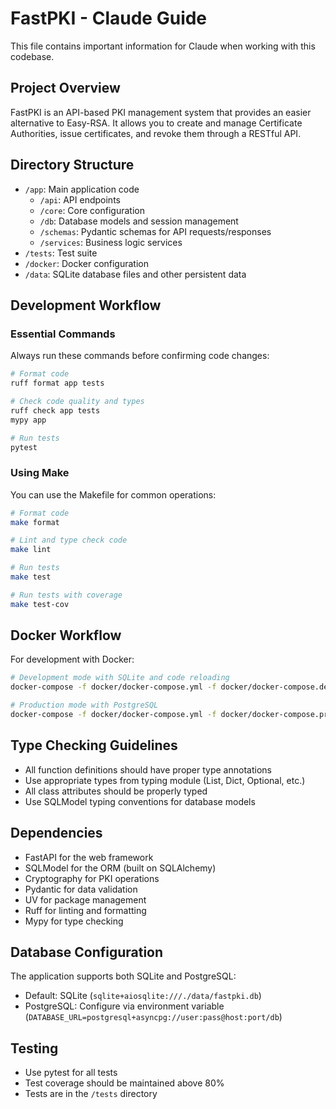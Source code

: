 # FastPKI - Claude Guide

This file contains important information for Claude when working with this codebase.

## Project Overview

FastPKI is an API-based PKI management system that provides an easier alternative to Easy-RSA. It allows you to create and manage Certificate Authorities, issue certificates, and revoke them through a RESTful API.

## Directory Structure

- `/app`: Main application code
  - `/api`: API endpoints
  - `/core`: Core configuration
  - `/db`: Database models and session management
  - `/schemas`: Pydantic schemas for API requests/responses
  - `/services`: Business logic services
- `/tests`: Test suite
- `/docker`: Docker configuration
- `/data`: SQLite database files and other persistent data

## Development Workflow

### Essential Commands

Always run these commands before confirming code changes:

```bash
# Format code
ruff format app tests

# Check code quality and types
ruff check app tests
mypy app

# Run tests
pytest
```

### Using Make

You can use the Makefile for common operations:

```bash
# Format code
make format

# Lint and type check code
make lint

# Run tests
make test

# Run tests with coverage
make test-cov
```

## Docker Workflow

For development with Docker:

```bash
# Development mode with SQLite and code reloading
docker-compose -f docker/docker-compose.yml -f docker/docker-compose.dev.yml up -d

# Production mode with PostgreSQL
docker-compose -f docker/docker-compose.yml -f docker/docker-compose.prod.yml up -d
```

## Type Checking Guidelines

- All function definitions should have proper type annotations
- Use appropriate types from typing module (List, Dict, Optional, etc.)
- All class attributes should be properly typed
- Use SQLModel typing conventions for database models

## Dependencies

- FastAPI for the web framework
- SQLModel for the ORM (built on SQLAlchemy)
- Cryptography for PKI operations
- Pydantic for data validation
- UV for package management
- Ruff for linting and formatting
- Mypy for type checking

## Database Configuration

The application supports both SQLite and PostgreSQL:
- Default: SQLite (`sqlite+aiosqlite:///./data/fastpki.db`)
- PostgreSQL: Configure via environment variable (`DATABASE_URL=postgresql+asyncpg://user:pass@host:port/db`)

## Testing

- Use pytest for all tests
- Test coverage should be maintained above 80%
- Tests are in the `/tests` directory